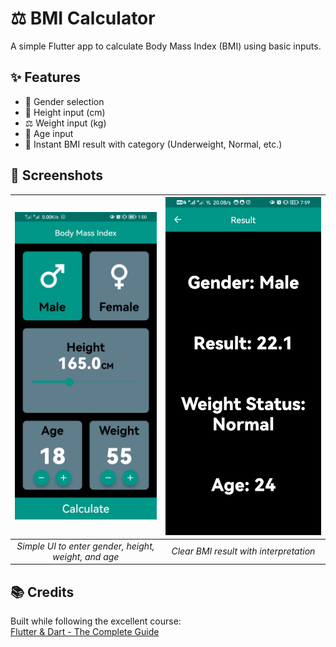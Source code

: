 # ⚖️ BMI Calculator

A simple Flutter app to calculate Body Mass Index (BMI) using basic inputs.

## ✨ Features

- 🚻 Gender selection  
- 📏 Height input (cm)  
- ⚖️ Weight input (kg)  
- 🎂 Age input  
- 🧮 Instant BMI result with category (Underweight, Normal, etc.)

## 📸 Screenshots

| ![Input Screen](screenshots/1.jpg) | ![Result Screen](screenshots/2.jpg) |
|:--:|:--:|
| *Simple UI to enter gender, height, weight, and age* | *Clear BMI result with interpretation* |

## 📚 Credits

Built while following the excellent course:  
[Flutter & Dart - The Complete Guide](https://www.udemy.com/course/fluttercourse/)

